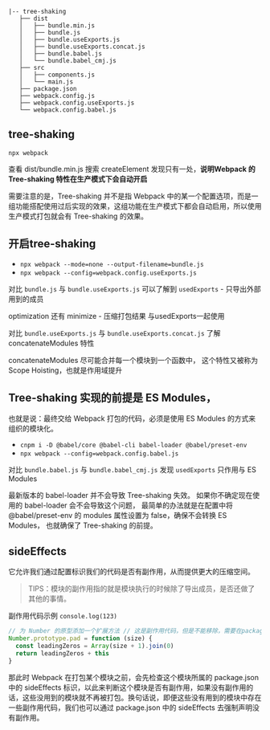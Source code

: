 ```
|-- tree-shaking
   ├── dist
   │   ├── bundle.min.js
   │   ├── bundle.js
   │   ├── bundle.useExports.js
   │   ├── bundle.useExports.concat.js
   │   ├── bundle.babel.js
   │   └── bundle.babel_cmj.js
   ├── src
   │   ├── components.js
   │   └── main.js
   ├── package.json
   ├── webpack.config.js
   ├── webpack.config.useExports.js
   └── webpack.config.babel.js
```

## tree-shaking

`npx webpack`

 查看 dist/bundle.min.js 搜索 createElement 发现只有一处，**说明Webpack 的 Tree-shaking 特性在生产模式下会自动开启**
 
需要注意的是，Tree-shaking 并不是指 Webpack 中的某一个配置选项，而是一组功能搭配使用过后实现的效果，这组功能在生产模式下都会自动启用，所以使用生产模式打包就会有 Tree-shaking 的效果。


## 开启tree-shaking
- `npx webpack --mode=none --output-filename=bundle.js`
- `npx webpack --config=webpack.config.useExports.js`

对比 `bundle.js` 与 `bundle.useExports.js` 可以了解到  `usedExports` - 只导出外部用到的成员

optimization 还有 minimize - 压缩打包结果 与usedExports一起使用

对比 `bundle.useExports.js` 与 `bundle.useExports.concat.js` 了解 concatenateModules 特性

concatenateModules 尽可能合并每一个模块到一个函数中， 这个特性又被称为 Scope Hoisting，也就是作用域提升


## Tree-shaking 实现的前提是 ES Modules，
也就是说：最终交给 Webpack 打包的代码，必须是使用 ES Modules 的方式来组织的模块化。

- `cnpm i -D @babel/core @babel-cli babel-loader @babel/preset-env`
- `npx webpack --config=webpack.config.babel.js`

对比 `bundle.babel.js` 与 `bundle.babel_cmj.js` 发现 `usedExports` 只作用与 ES Modules

最新版本的 babel-loader 并不会导致 Tree-shaking 失效。
如果你不确定现在使用的 babel-loader 会不会导致这个问题，
最简单的办法就是在配置中将 @babel/preset-env 的 modules 属性设置为 false，确保不会转换 ES Modules，
也就确保了 Tree-shaking 的前提。

## sideEffects
它允许我们通过配置标识我们的代码是否有副作用，从而提供更大的压缩空间。
> TIPS：模块的副作用指的就是模块执行的时候除了导出成员，是否还做了其他的事情。

副作用代码示例 `console.log(123)`
```js
// 为 Number 的原型添加一个扩展方法 // 这是副作用代码，但是不能移除，需要在package.json上面作标记
Number.prototype.pad = function (size) {
  const leadingZeros = Array(size + 1).join(0)
  return leadingZeros + this
}
```

那此时 Webpack 在打包某个模块之前，会先检查这个模块所属的 package.json 中的 sideEffects 标识，以此来判断这个模块是否有副作用，如果没有副作用的话，这些没用到的模块就不再被打包。换句话说，即便这些没有用到的模块中存在一些副作用代码，我们也可以通过 package.json 中的 sideEffects 去强制声明没有副作用。
